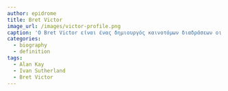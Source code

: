 ```yaml
---
author: epidrome
title: Bret Victor
image_url: /images/victor-profile.png
caption: 'O Bret Victor είναι ένας δημιουργός καινοτόμων διαδράσεων οι οποίες δεν βασίζονται στα παραδοσιακά επιτραπέζια και κινητά συστήματα, τα οποία βοήθησε να σχεδιαστούν όταν δούλευε στην Apple.'
categories:
  - biography
  - definition
tags:
  - Alan Kay
  - Ivan Sutherland
  - Bret Victor
---
```



